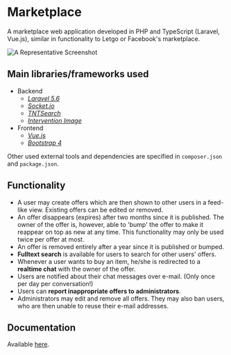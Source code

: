 # Marketplace

A marketplace web application developed in PHP and TypeScript (Laravel, Vue.js), similar in functionality to Letgo or Facebook's marketplace.

![A Representative Screenshot](https://github.com/kogli/marketplace/raw/master/screenshot.png "A Representative Screenshot")

## Main libraries/frameworks used

* Backend
    * *[Laravel 5.6](https://laravel.com)*
    * *[Socket.io](https://socket.io/)*
    * *[TNTSearch](https://github.com/teamtnt/tntsearch)*
    * *[Intervention Image](http://image.intervention.io/)*
* Frontend
    * *[Vue.js](https://vuejs.org/)*
    * *[Bootstrap 4](https://getbootstrap.com/)*

Other used external tools and dependencies are specified in `composer.json` and `package.json`.

## Functionality

* A user may create offers which are then shown to other users in a feed-like view.
Existing offers can be edited or removed.
* An offer disappears (expires) after two months since it is published.
The owner of the offer is, however, able to 'bump' the offer to make it reappear on top as new at any time.
This functionality may only be used twice per offer at most.
* An offer is removed entirely after a year since it is published or bumped.
* **Fulltext search** is available for users to search for other users' offers.
* Whenever a user wants to buy an item, he/she is redirected to a **realtime chat** with the owner of the offer.
* Users are notified about their chat messages over e-mail. (Only once per day per conversation!)
* Users can **report inappropriate offers to administrators**.
* Administrators may edit and remove all offers. They may also ban users, who are then unable to reuse their e-mail addresses.

## Documentation

Available [here](https://neumann.gitbook.io/marketplace).